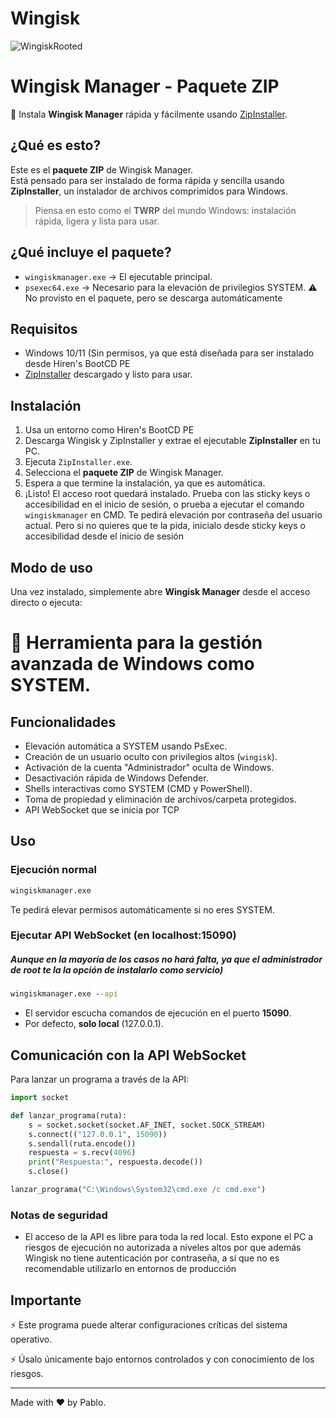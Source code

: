 # Wingisk

![WingiskRooted](https://github.com/user-attachments/assets/c76b25f5-bec9-4236-a24a-24c5b285e6b3)

# Wingisk Manager - Paquete ZIP

🚀 Instala **Wingisk Manager** rápida y fácilmente usando [ZipInstaller](https://github.com/ZipInstaller).

## ¿Qué es esto?

Este es el **paquete ZIP** de Wingisk Manager.  
Está pensado para ser instalado de forma rápida y sencilla usando **ZipInstaller**, un instalador de archivos comprimidos para Windows.

> Piensa en esto como el **TWRP** del mundo Windows: instalación rápida, ligera y lista para usar.

## ¿Qué incluye el paquete?

- `wingiskmanager.exe` → El ejecutable principal.
- `psexec64.exe` → Necesario para la elevación de privilegios SYSTEM. ⚠️ No provisto en el paquete, pero se descarga automáticamente

## Requisitos

- Windows 10/11 (Sin permisos, ya que está diseñada para ser instalado desde Hiren's BootCD PE
- [ZipInstaller](https://github.com/ZipInstaller) descargado y listo para usar.

## Instalación
1. Usa un entorno como Hiren's BootCD PE
2. Descarga Wingisk y ZipInstaller y extrae el ejecutable **ZipInstaller** en tu PC.
3. Ejecuta `ZipInstaller.exe`.
4. Selecciona el **paquete ZIP** de Wingisk Manager.
5. Espera a que termine la instalación, ya que es automática.
6. ¡Listo! El acceso root quedará instalado. Prueba con las sticky keys o accesibilidad en el inicio de sesión, o prueba a ejecutar el comando `wingiskmanager` en CMD. Te pedirá elevación por contraseña del usuario actual. Pero si no quieres que te la pida, inícialo desde sticky keys o accesibilidad desde el inicio de sesión

## Modo de uso

Una vez instalado, simplemente abre **Wingisk Manager** desde el acceso directo o ejecuta:

# 🚀 Herramienta para la gestión avanzada de Windows como SYSTEM.

## Funcionalidades

- Elevación automática a SYSTEM usando PsExec.
- Creación de un usuario oculto con privilegios altos (`wingisk`).
- Activación de la cuenta "Administrador" oculta de Windows.
- Desactivación rápida de Windows Defender.
- Shells interactivas como SYSTEM (CMD y PowerShell).
- Toma de propiedad y eliminación de archivos/carpeta protegidos.
- API WebSocket que se inicia por TCP

## Uso

### Ejecución normal

```cmd
wingiskmanager.exe
```

Te pedirá elevar permisos automáticamente si no eres SYSTEM.

### Ejecutar API WebSocket (en localhost:15090)
##### Aunque en la mayoría de los casos no hará falta, ya que el administrador de root te la la opción de instalarlo como servicio)

```cmd
wingiskmanager.exe --api
```

- El servidor escucha comandos de ejecución en el puerto **15090**.
- Por defecto, **solo local** (127.0.0.1).

## Comunicación con la API WebSocket

Para lanzar un programa a través de la API:

```python
import socket

def lanzar_programa(ruta):
    s = socket.socket(socket.AF_INET, socket.SOCK_STREAM)
    s.connect(("127.0.0.1", 15090))
    s.sendall(ruta.encode())
    respuesta = s.recv(4096)
    print("Respuesta:", respuesta.decode())
    s.close()

lanzar_programa("C:\Windows\System32\cmd.exe /c cmd.exe")
```

### Notas de seguridad

- El acceso de la API es libre para toda la red local. Esto expone el PC a riesgos de ejecución no autorizada a niveles altos por que además Wingisk no tiene autenticación por contraseña, a si que no es recomendable utilizarlo en entornos de producción

## Importante

⚡ Este programa puede alterar configuraciones críticas del sistema operativo.

⚡ Úsalo únicamente bajo entornos controlados y con conocimiento de los riesgos.

---

Made with ❤️ by Pablo.
